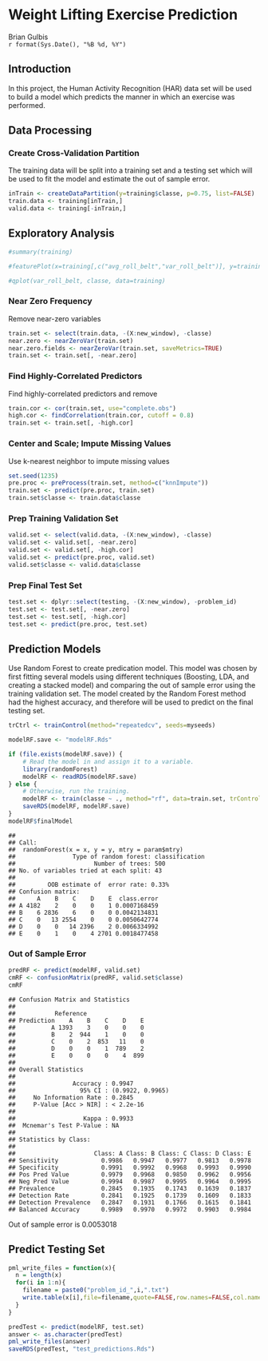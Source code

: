 # Weight Lifting Exercise Prediction
Brian Gulbis  
`r format(Sys.Date(), "%B %d, %Y")`  

## Introduction

In this project, the Human Activity Recognition (HAR) data set will be used to build a model which predicts the manner in which an exercise was performed.  









## Data Processing

### Create Cross-Validation Partition

The training data will be split into a training set and a testing set which will be used to fit the model and estimate the out of sample error.


```r
inTrain <- createDataPartition(y=training$classe, p=0.75, list=FALSE)
train.data <- training[inTrain,]
valid.data <- training[-inTrain,]
```

## Exploratory Analysis


```r
#summary(training)

#featurePlot(x=training[,c("avg_roll_belt","var_roll_belt")], y=training$classe, plot="pairs")

#qplot(var_roll_belt, classe, data=training)
```

### Near Zero Frequency

Remove near-zero variables


```r
train.set <- select(train.data, -(X:new_window), -classe)
near.zero <- nearZeroVar(train.set)
near.zero.fields <- nearZeroVar(train.set, saveMetrics=TRUE)
train.set <- train.set[, -near.zero]
```

### Find Highly-Correlated Predictors

Find highly-correlated predictors and remove


```r
train.cor <- cor(train.set, use="complete.obs")
high.cor <- findCorrelation(train.cor, cutoff = 0.8)
train.set <- train.set[, -high.cor]
```

### Center and Scale; Impute Missing Values

Use k-nearest neighbor to impute missing values


```r
set.seed(1235)
pre.proc <- preProcess(train.set, method=c("knnImpute"))
train.set <- predict(pre.proc, train.set)
train.set$classe <- train.data$classe
```

### Prep Training Validation Set


```r
valid.set <- select(valid.data, -(X:new_window), -classe)
valid.set <- valid.set[, -near.zero]
valid.set <- valid.set[, -high.cor]
valid.set <- predict(pre.proc, valid.set)
valid.set$classe <- valid.data$classe
```

### Prep Final Test Set


```r
test.set <- dplyr::select(testing, -(X:new_window), -problem_id)
test.set <- test.set[, -near.zero]
test.set <- test.set[, -high.cor]
test.set <- predict(pre.proc, test.set)
```







## Prediction Models

Use Random Forest to create predication model. This model was chosen by first fitting several models using different techniques (Boosting, LDA, and creating a stacked model) and comparing the out of sample error using the training validation set. The model created by the Random Forest method had the highest accuracy, and therefore will be used to predict on the final testing set.


```r
trCtrl <- trainControl(method="repeatedcv", seeds=myseeds)

modelRF.save <- "modelRF.Rds"

if (file.exists(modelRF.save)) {
    # Read the model in and assign it to a variable.
    library(randomForest)
    modelRF <- readRDS(modelRF.save)
} else {
    # Otherwise, run the training.
    modelRF <- train(classe ~ ., method="rf", data=train.set, trControl=trCtrl)
    saveRDS(modelRF, modelRF.save)
}
modelRF$finalModel
```

```
## 
## Call:
##  randomForest(x = x, y = y, mtry = param$mtry) 
##                Type of random forest: classification
##                      Number of trees: 500
## No. of variables tried at each split: 43
## 
##         OOB estimate of  error rate: 0.33%
## Confusion matrix:
##      A    B    C    D    E  class.error
## A 4182    2    0    0    1 0.0007168459
## B    6 2836    6    0    0 0.0042134831
## C    0   13 2554    0    0 0.0050642774
## D    0    0   14 2396    2 0.0066334992
## E    0    1    0    4 2701 0.0018477458
```

### Out of Sample Error


```r
predRF <- predict(modelRF, valid.set)
cmRF <- confusionMatrix(predRF, valid.set$classe)
cmRF
```

```
## Confusion Matrix and Statistics
## 
##           Reference
## Prediction    A    B    C    D    E
##          A 1393    3    0    0    0
##          B    2  944    1    0    0
##          C    0    2  853   11    0
##          D    0    0    1  789    2
##          E    0    0    0    4  899
## 
## Overall Statistics
##                                           
##                Accuracy : 0.9947          
##                  95% CI : (0.9922, 0.9965)
##     No Information Rate : 0.2845          
##     P-Value [Acc > NIR] : < 2.2e-16       
##                                           
##                   Kappa : 0.9933          
##  Mcnemar's Test P-Value : NA              
## 
## Statistics by Class:
## 
##                      Class: A Class: B Class: C Class: D Class: E
## Sensitivity            0.9986   0.9947   0.9977   0.9813   0.9978
## Specificity            0.9991   0.9992   0.9968   0.9993   0.9990
## Pos Pred Value         0.9979   0.9968   0.9850   0.9962   0.9956
## Neg Pred Value         0.9994   0.9987   0.9995   0.9964   0.9995
## Prevalence             0.2845   0.1935   0.1743   0.1639   0.1837
## Detection Rate         0.2841   0.1925   0.1739   0.1609   0.1833
## Detection Prevalence   0.2847   0.1931   0.1766   0.1615   0.1841
## Balanced Accuracy      0.9989   0.9970   0.9972   0.9903   0.9984
```

Out of sample error is 0.0053018

## Predict Testing Set


```r
pml_write_files = function(x){
  n = length(x)
  for(i in 1:n){
    filename = paste0("problem_id_",i,".txt")
    write.table(x[i],file=filename,quote=FALSE,row.names=FALSE,col.names=FALSE)
  }
}
```


```r
predTest <- predict(modelRF, test.set)
answer <- as.character(predTest)
pml_write_files(answer)
saveRDS(predTest, "test_predictions.Rds")
```

